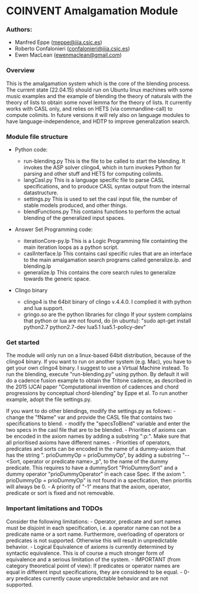 COINVENT Amalgamation Module 									
=================================

### Authors:
- Manfred Eppe (meppe@iiia.csic.es)						 
- Roberto Confalonieri (confalonieri@iiia.csic.es)       
- Ewen MacLean (ewenmaclean@gmail.com)        			 


### Overview
This is the amalgamation system which is the core of the blending process. The current state (22.04.15) should run on Ubuntu linux machines with some music examples and the example of blending the theory of naturals with the theory of lists to obtain some novel lemma for the theory of lists. 
It currently works with CASL only, and relies on HETS (via commandline-call) to compute colimits. In future versions it will rely also on language modules to have language-independence, and HDTP to improve generalization search. 

### Module file structure
- Python code:
	- run-blending.py 
		This is the file to be called to start the blending. It invokes the ASP solver clingo4, which in turn invokes Python for parsing and other stuff and HETS for computing colimits. 
	- langCasl.py 
		This is a language specific file to parse CASL specifications, and to produce CASL syntax output from the internal datastructure.
	- settings.py 
		This is used to set the casl input file, the number of stable models produced, and other things. 
	- blendFunctions.py
		This contains functions to perform the actual blending of the generalized input spaces. 

- Answer Set Programming code:
	- iterationCore-py.lp
		This is a Logic Programming file containting the main iteration loops as a python script. 
	- caslInterface.lp
		This contains casl specific rules that are an interface to the main amalgamation search programs called generalize.lp. and blending.lp
	- generalize.lp
		This contains the core search rules to generalize towards the generic space. 

- Clingo binary
	- clingo4 is the 64bit binary of clingo v.4.4.0. I complied it with python and lua support. 
	- gringo.so are the python libraries for clingo
	If your system complains that python or lua are not found, do (in ubuntu): "sudo apt-get install python2.7 python2.7-dev lua5.1 lua5.1-policy-dev"


### Get started
The module will only run on a linux-based 64bit distribution, because of the clingo4 binary. If you want to run on another system (e.g. Mac), you have to get your own clingo4 binary. I suggest to use a Virtual Machine instead.
To run the blending, execute "run-blending.py" using python. By default it will do a cadence fusion example to obtain the Tritone cadence, as described in the 2015 IJCAI paper "Computational invention of cadences and chord progressions by conceptual chord-blending" by Eppe et al.  To run another example, adopt the file settings.py.

If you want to do other blendings, modify the settings.py as follows:
	- change the "fName" var and provide the CASL file that contains two specifications to blend.
	- modify the "specsToBlend" variable and enter the two specs in the casl file that are to be blended. 
	- Priorities of axioms can be encoded in the axiom names by adding a substring ":p:<number>". Make sure that all prioritised axioms have different names.
	- Priorities of operators, predicates and sorts can be encoded in the name of a dummy-axiom that has the string ". prioDummyOp = prioDummyOp", by adding a substring "--<Sort, operator or predicate name>_p<number>", to the name of the dummy predicate. This requires to have a dummySort "PrioDummySort" and a dummy operator "prioDummyOperator" in each case Spec. If the axiom ". prioDummyOp = prioDummyOp" is not found in a specfication, then prioritis will always be 0.
	- A priority of "-1" means that the axiom, operator, predicate or sort is fixed and not removable. 
	

### Important limitations and TODOs
Consider the following limitations:
	- Operator,  predicate and sort names must be disjoint in each specification, i.e. a operator name can 
	not be a predicate name or a sort name. Furthermore, overloading of operators or predicates is not supported. Otherwise this will result in unpredictable behavior.
	- Logical Equivalence of axioms is currently determined by syntactic equivalence. This is of course a much stronger form of equivalence and a serious limitation of the system.
	- IMPORTANT (from category theoretical point of view): If predicates or operator names are equal in different input specifications, they are considered to be equal. 
	- 0-ary predicates currently cause unpredictable behavior and are not supported.


